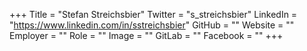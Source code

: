 +++
Title = "Stefan Streichsbier"
Twitter = "s_streichsbier"
LinkedIn = "https://www.linkedin.com/in/sstreichsbier"
GitHub = ""
Website = ""
Employer = ""
Role = ""
Image = ""
GitLab = ""
Facebook = ""
+++
